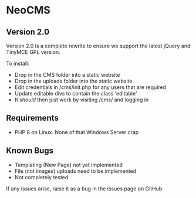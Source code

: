 # NeoCMS
## Version 2.0

Version 2.0 is a complete rewrite to ensure we support the latest jQuery and TinyMCE GPL version.

To install:

* Drop in the CMS folder into a static website
* Drop in the uploads folder into the static website
* Edit credentials in /cms/init.php for any users that are required
* Update editable divs to contain the class 'editable'
* It _should_ then just work by visiting /cms/ and logging in

## Requirements

* PHP 8 on Linux. None of that Windows Server crap

## Known Bugs
* Templating (New Page) not yet implemented
* File (not images) uploads need to be implemented
* Not completely tested

If any issues arise, raise it as a bug in the issues page on GitHub